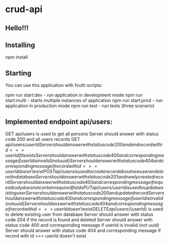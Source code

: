 # crud-api

## Hello!!! 

## Installing

npm install


## Starting

You can use this application with fouth scripts:

npm run start:dev - run application in development mode
npm run start:multi - starts multiple instances of application
npm run start:prod - run application in production mode
npm run test - run tests (three scenario)


## Implemented endpoint api/users:

GET api/users is used to get all persons
Server should answer with status code 200 and all users records
GET api/users/${userId}
Server should answer with status code 200 and and record with id === userId if it exists
Server should answer with status code 400 and corresponding message if userId is invalid (not uuid)
Server should answer with status code 404 and corresponding message if record with id === userId doesn't exist
POST api/users is used to create record about new user and store it in database
Server should answer with status code 201 and newly created record
Server should answer with status code 400 and corresponding message if request body does not contain required fields
PUT api/users/{userId} is used to update existing user
Server should answer with status code 200 and updated record
Server should answer with status code 400 and corresponding message if userId is invalid (not uuid)
Server should answer with status code 404 and corresponding message if record with id === userId doesn't exist
DELETE api/users/${userId} is used to delete existing user from database
Server should answer with status code 204 if the record is found and deleted
Server should answer with status code 400 and corresponding message if userId is invalid (not uuid)
Server should answer with status code 404 and corresponding message if record with id === userId doesn't exist
